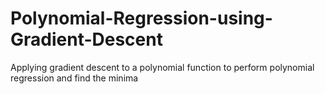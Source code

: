 # Polynomial-Regression-using-Gradient-Descent
 Applying gradient descent to a polynomial function to perform polynomial regression and find the minima
